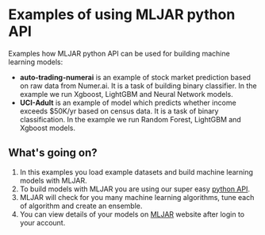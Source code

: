 # Examples of using MLJAR python API

Examples how MLJAR python API can be used for building machine learning models:

 - **auto-trading-numerai** is an example of stock market prediction based on raw data from Numer.ai.
 It is a task of building binary classifier. In the example we run Xgboost, LightGBM and Neural Network models.
 - **UCI-Adult** is an example of model which predicts whether income exceeds $50K/yr based on census data.
 It is a task of binary classification. In the example we run Random Forest, LightGBM and Xgboost models.

## What's going on?

 1. In this examples you load example datasets and build machine learning models with MLJAR.
 2. To build models with MLJAR you are using our super easy [python API][1].
 3. MLJAR will check for you many machine learning algorithms, tune each of algorithm and create an ensemble.
 4. You can view details of your models on [MLJAR][2] website after login to your account.

[1]: https://github.com/mljar/mljar-api-python
[2]: https://mljar.com
